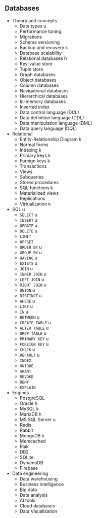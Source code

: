 ## Databases

- Theory and concepts
  - Data types u
  - Performance tuning
  - Migrations
  - Schema versioning
  - Backup and recovery k
  - Database scalability
  - Relational databases h
  - Key-value store
  - Tuple store
  - Graph databases
  - Object databases
  - Column databases
  - Navigational databases
  - Hierarchical databases
  - In-memory databases
  - Inverted index
  - Data control language (DCL)
  - Data definition language (DDL)
  - Data manipulation language (DML)
  - Data query language (DQL)
- Relational
  - Entity-Relationship Diagram k
  - Normal forms
  - Indexing k
  - Primary keys k
  - Foreign keys k
  - Transactions
  - Views
  - Subqueries
  - Stored procedures
  - SQL functions k
  - Materialized views
  - Replications
  - Virtualization k
- SQL u
  - `SELECT` u
  - `INSERT` u
  - `UPDATE` u
  - `DELETE` u
  - `LIMIT` 
  - `OFFSET`
  - `ORDER BY` u
  - `GROUP BY` u
  - `HAVING` u
  - `EXISTS` u
  - `JOIN` u
  - `INNER JOIN` u
  - `LEFT JOIN` u
  - `RIGHT JOIN` u
  - `UNION` u
  - `DISTINCT` u
  - `WHERE` u
  - `LIKE` u
  - `IN` u
  - `BETWEEN` u
  - `CREATE TABLE` u
  - `ALTER TABLE` u
  - `DROP TABLE` u
  - `PRIMARY KEY` u
  - `FOREIGN KEY` u
  - `CHECK` u
  - `DEFAULT` u
  - `INDEX` 
  - `UNIQUE` 
  - `GRANT` 
  - `REVOKE` 
  - `DENY` 
  - `EXPLAIN`
- Engines
  - PostgreSQL
  - Oracle h
  - MySQL k
  - MariaDB h
  - MS SQL Server u
  - Redis 
  - Rabbit
  - MongoDB h
  - Memcached
  - Riak
  - DB2
  - SQLite
  - DynamoDB
  - Firebase
- Data engineering
  - Data warehousing
  - Business intelligence
  - Big data
  - Data analysis
  - AI tools
  - Cloud databases
  - Data Visualization
